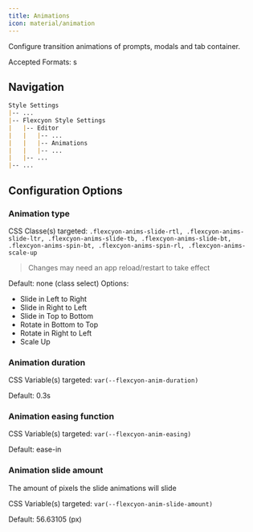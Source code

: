 ```yaml
---
title: Animations
icon: material/animation
---
```


Configure transition animations of prompts, modals and tab container.

Accepted Formats: s

## Navigation

```md
Style Settings
|-- ...
|-- Flexcyon Style Settings
|   |-- Editor
|   |   |-- ...
|   |   |-- Animations
|   |   |-- ...
|   |-- ...
|-- ...
```

## Configuration Options

### Animation type

CSS Classe(s) targeted: `.flexcyon-anims-slide-rtl, .flexcyon-anims-slide-ltr,
.flexcyon-anims-slide-tb, .flexcyon-anims-slide-bt, .flexcyon-anims-spin-bt, .flexcyon-anims-spin-rl, .flexcyon-anims-scale-up`
> Changes may need an app reload/restart to take effect

Default: none (class select)
Options:

- Slide in Left to Right
- Slide in Right to Left
- Slide in Top to Bottom
- Rotate in Bottom to Top
- Rotate in Right to Left
- Scale Up

### Animation duration

CSS Variable(s) targeted: `var(--flexcyon-anim-duration)`

Default: 0.3s

### Animation easing function

CSS Variable(s) targeted: `var(--flexcyon-anim-easing)`

Default: ease-in

### Animation slide amount
The amount of pixels the slide animations will slide

CSS Variable(s) targeted: `var(--flexcyon-anim-slide-amount)`

Default: 56.63105 (px)

